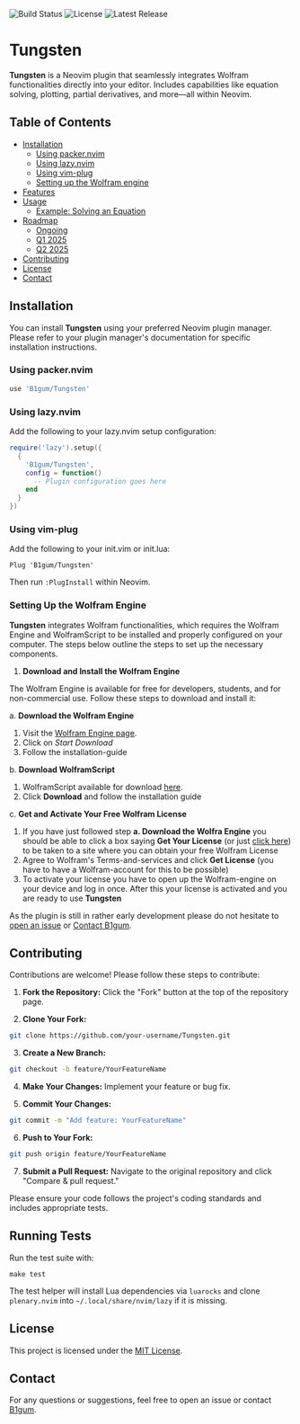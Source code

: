 ![Build Status](https://img.shields.io/github/actions/workflow/status/B1gum/Tungsten/ci.yml?branch=main)
![License](https://img.shields.io/github/license/B1gum/Tungsten)
![Latest Release](https://img.shields.io/github/v/release/B1gum/Tungsten)


# Tungsten

**Tungsten** is a Neovim plugin that seamlessly integrates Wolfram functionalities directly into your editor. Includes capabilities like equation solving, plotting, partial derivatives, and more—all within Neovim.

## Table of Contents

- [Installation](#installation)
  - [Using packer.nvim](#using-packernvim)
  - [Using lazy.nvim](#using-lazynvim)
  - [Using vim-plug](#using-vim-plug)
  - [Setting up the Wolfram engine](#setting-up-the-wolfram-engine)
- [Features](#features)
- [Usage](#usage)
  - [Example: Solving an Equation](#example-solving-an-equation)
- [Roadmap](#roadmap)
  - [Ongoing](#ongoing)
  - [Q1 2025](#q1-2025)
  - [Q2 2025](#q2-2025)
- [Contributing](#contributing)
- [License](#license)
- [Contact](#contact)


## Installation

You can install **Tungsten** using your preferred Neovim plugin manager. Please refer to your plugin manager's documentation for specific installation instructions.


### Using packer.nvim

```lua
use 'B1gum/Tungsten'
```

### Using lazy.nvim
Add the following to your lazy.nvim setup configuration:

```lua
require('lazy').setup({
  {
    'B1gum/Tungsten',
    config = function()
      -- Plugin configuration goes here
    end
  }
})
```


### Using vim-plug
Add the following to your init.vim or init.lua:

```vim
Plug 'B1gum/Tungsten'
```

Then run `:PlugInstall` within Neovim.


### Setting Up the Wolfram Engine
**Tungsten** integrates Wolfram functionalities, which requires the Wolfram Engine and WolframScript to be installed and properly configured on your computer. The steps below outline the steps to set up the necessary components.

  1. **Download and Install the Wolfram Engine**
  
  The Wolfram Engine is available for free for developers, students, and for non-commercial use. Follow these steps to download and install it:

  a. **Download the Wolfram Engine**

  1. Visit the [Wolfram Engine page](https://www.wolfram.com/engine/).
  2. Click on *Start Download*
  3. Follow the installation-guide

  b. **Download WolframScript**

  1. WolframScript available for download [here](https://www.wolfram.com/wolframscript/).
  2. Click **Download** and follow the installation guide

  c. **Get and Activate Your Free Wolfram License**

  1. If you have just followed step **a. Download the Wolfra Engine** you should be able to click a box saying **Get Your License** (or just [click here](https://account.wolfram.com/access/wolfram-engine/free)) to be taken to a site where you can obtain your free Wolfram License
  2. Agree to Wolfram's Terms-and-services and click **Get License** (you have to have a Wolfram-account for this to be possible)
  3. To activate your license you have to open up the Wolfram-engine on your device and log in once. After this your license is activated and you are ready to use **Tungsten**

As the plugin is still in rather early development please do not hesitate to [open an issue](https://github.com/B1gum/Tungsten/issues) or [Contact B1gum](https://github.com/B1gum).


## Contributing

Contributions are welcome! Please follow these steps to contribute:

1. **Fork the Repository:** Click the "Fork" button at the top of the repository page.

2. **Clone Your Fork:**
```bash
git clone https://github.com/your-username/Tungsten.git
```    

3. **Create a New Branch:**
```bash
git checkout -b feature/YourFeatureName
```

4. **Make Your Changes:** Implement your feature or bug fix.

5. **Commit Your Changes:**
```bash
git commit -m "Add feature: YourFeatureName"
```

6. **Push to Your Fork:**
```bash
git push origin feature/YourFeatureName
```

7. **Submit a Pull Request:** Navigate to the original repository and click "Compare & pull request."


Please ensure your code follows the project's coding standards and includes appropriate tests.

## Running Tests

Run the test suite with:

```
make test
```

The test helper will install Lua dependencies via `luarocks` and clone
`plenary.nvim` into `~/.local/share/nvim/lazy` if it is missing.


## License

This project is licensed under the [MIT License](LICENSE).

## Contact

For any questions or suggestions, feel free to open an issue or contact [B1gum](https://github.com/B1gum).

